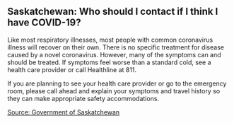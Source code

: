 ## Saskatchewan: Who should I contact if I think I have COVID-19?

Like most respiratory illnesses, most people with common coronavirus illness will recover on their own. There is no specific treatment for disease caused by a novel coronavirus. However, many of the symptoms can and should be treated. If symptoms feel worse than a standard cold, see a health care provider or call Healthline at 811.

If you are planning to see your health care provider or go to the emergency room, please call ahead and explain your symptoms and travel history so they can make appropriate safety accommodations.

[Source: Government of Saskatchewan](https://saskatchewan.ca/coronavirus)

